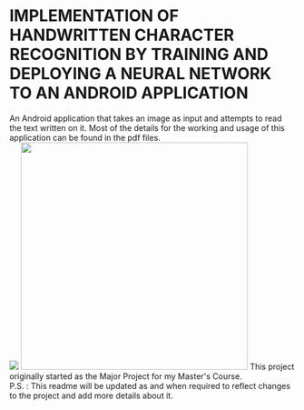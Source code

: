 # IMPLEMENTATION OF HANDWRITTEN CHARACTER RECOGNITION BY TRAINING AND DEPLOYING A NEURAL NETWORK TO AN ANDROID APPLICATION

An Android application that takes an image as input and attempts to read the text written on it. Most of the details for the working and usage of this application can be found in the pdf files.  
<img src="https://github.com/aritrakoley/MSc_Protoypes/blob/master/docs/screenshot_1.JPG">
<img src="https://github.com/aritrakoley/MSc_Protoypes/blob/master/docs/screenshot_2.JPG" height="400">
This project originally started as the Major Project for my Master's Course.  
P.S. : This readme will be updated as and when required to reflect changes to the project and add more details about it.

